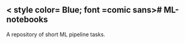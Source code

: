 < style color= Blue; font =comic sans># ML-notebooks </style>
--
A repository of short ML pipeline tasks.
